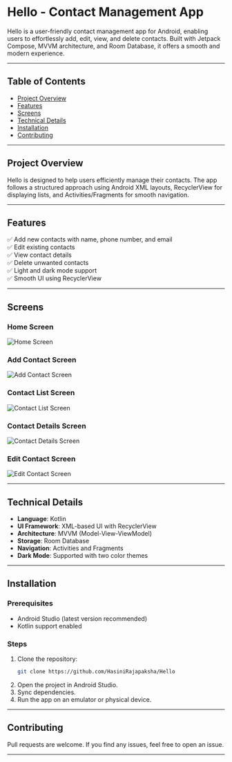 # Hello - Contact Management App

Hello is a user-friendly contact management app for Android, enabling users to effortlessly add, edit, view, and delete contacts. Built with Jetpack Compose, MVVM architecture, and Room Database, it offers a smooth and modern experience.

---

## Table of Contents
- [Project Overview](#project-overview)
- [Features](#features)
- [Screens](#screens)
- [Technical Details](#technical-details)
- [Installation](#installation)
- [Contributing](#contributing)


---

## Project Overview
Hello is designed to help users efficiently manage their contacts. The app follows a structured approach using Android XML layouts, RecyclerView for displaying lists, and Activities/Fragments for smooth navigation.

---

## Features
✅ Add new contacts with name, phone number, and email  
✅ Edit existing contacts  
✅ View contact details  
✅ Delete unwanted contacts  
✅ Light and dark mode support  
✅ Smooth UI using RecyclerView  

---

## Screens

### Home Screen
![Home Screen](#)

### Add Contact Screen
![Add Contact Screen](#)

### Contact List Screen
![Contact List Screen](#)

### Contact Details Screen
![Contact Details Screen](#)

### Edit Contact Screen
![Edit Contact Screen](#)

---

## Technical Details
- **Language**: Kotlin
- **UI Framework**: XML-based UI with RecyclerView
- **Architecture**: MVVM (Model-View-ViewModel)
- **Storage**: Room Database
- **Navigation**: Activities and Fragments
- **Dark Mode**: Supported with two color themes

---

## Installation

### Prerequisites
- Android Studio (latest version recommended)
- Kotlin support enabled

### Steps
1. Clone the repository:
   ```bash
   git clone https://github.com/HasiniRajapaksha/Hello
   ```
2. Open the project in Android Studio.
3. Sync dependencies.
4. Run the app on an emulator or physical device.

---

## Contributing
Pull requests are welcome. If you find any issues, feel free to open an issue.

---


